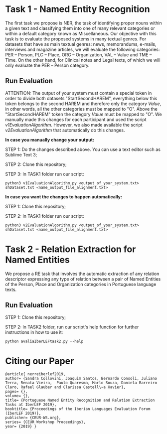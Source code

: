 # Task 1 - Named Entity Recognition

The first task we propose is NER, the task of identifying proper nouns within a given text and classifying them into one of many relevant categories or within a default category known as Miscellaneous. Our objective with this task is to evaluate the proposed systems in many textual genres. For datasets that have as main textual genres: news, memorandums, e-mails, interviews and magazine articles, we will evaluate the following categories: PER – Person, PLC – Place, ORG – Organization, VAL – Value and TME – Time. On the other hand, for Clinical notes and Legal texts, of which we will only evaluate the PER – Person category.

## Run Evaluation

ATTENTION: The output of your system must contain a special token in order to divide both datasets "StartSecondHAREM", everything below this token belongs to the second HAREM and therefore only the category *Value*, in other words, all the other categories must be mapped to "O". Above the "StartSecondHAREM" token the category *Value* must be mapped to "O". We manually made this changes for each participant and used the script *v1EvaluationAlgorithm*. However, we also made available the script *v2EvaluationAlgorithm* that automatically do this changes.

**In case you manually change your output:**

STEP 1: Do the changes described above. You can use a text editor such as Sublime Text 3;

STEP 2: Clone this repository;

STEP 3: In TASK1 folder run our script:

```python3 v1EvaluationAlgorithm.py <output_of_your_system.txt> shDataset.txt <name_output_file_alignment.txt>```

**In case you want the changes to happen automatically:**

STEP 1: Clone this repository;

STEP 2: In TASK1 folder run our script:

```python3 v2EvaluationAlgorithm.py <output_of_your_system.txt> shDataset.txt <name_output_file_alignment.txt>```

# Task 2 - Relation Extraction for Named Entities

We propose a RE task that involves the automatic extraction of any relation descriptor expressing any type of relation between a pair of Named Entities of the Person, Place and Organization categories in Portuguese language texts.

## Run Evaluation

STEP 1: Clone this repository;

STEP 2: In TASK2 folder, run our script's help function for further instructions in how to use it:

```python avaliaIberLEFtask2.py --help```

# Citing our Paper
```
@article{ nerreiberlef2019,
author= {Sandra Collovini, Joaquim Santos, Bernardo Consoli, Juliano Terra, Renata Vieira,  Paulo Quaresma, Marlo Souza, Daniela Barreiro Claro, Rafael Glauber and Clarissa Castell\~a Xavier},
pages= {},
volume= {},
title= {Portuguese Named Entity Recognition and Relation Extraction Tasks at IberLEF 2019},
booktitle= {Proceedings of the Iberian Languages Evaluation Forum (IberLEF 2019)},
publisher= {CEUR-WS.org}, 
series= {CEUR Workshop Proceedings}, 
year= {2019} }
```
